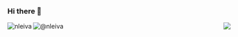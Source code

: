 ### Hi there 👋

<!--
**stephenpaynter/stephenpaynter** is a ✨ _special_ ✨ repository because its `README.md` (this file) appears on your GitHub profile.

Here are some ideas to get you started:

- 🔭 I’m currently working on ...
- 🌱 I’m currently learning ...
- 👯 I’m looking to collaborate on ...
- 🤔 I’m looking for help with ...
- 💬 Ask me about ...
- 📫 How to reach me: ...
- 😄 Pronouns: ...
- ⚡ Fun fact: ...
-->


<a href="https://linkedin.com/in/stephen-paynter"><img align="left" src="https://img.shields.io/badge/LinkedIn-0077B5?style=plastic&logo=linkedin&logoColor=white" alt="nleiva" /></a>
<a href="https://https://medium.com/@stephenpaynter/"><img align="left" src="https://img.shields.io/badge/Medium-%2312100E.svg?style=plastic&logo=medium&logoColor=white" alt="@nleiva" /></a>
<img align="right" src="https://komarev.com/ghpvc/?username=nleiva&label=Views&style=plastic&color=orange">
